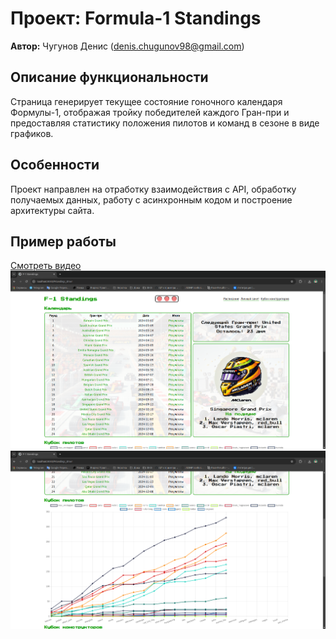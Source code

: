 # Проект: Formula-1 Standings

**Автор:** Чугунов Денис (denis.chugunov98@gmail.com)

## Описание функциональности
Страница генерирует текущее состояние гоночного календаря Формулы-1, отображая тройку победителей каждого Гран-при и предоставляя статистику положения пилотов и команд в сезоне в виде графиков.

## Особенности
Проект направлен на отработку взаимодействия с API, обработку получаемых данных, работу с асинхронным кодом и построение архитектуры сайта.

## Пример работы
[Смотреть видео](https://drive.google.com/file/d/16In2_GXoZ9vl_81HWIg0AxnoBB1a3bOm/view?usp=sharing)
![Календарь](./src/images/example.png)
![Статистика кубка](./src/images/exampleSec.png)
